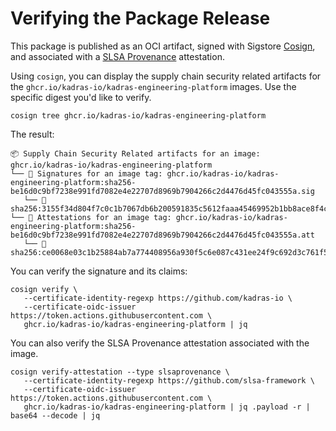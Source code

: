# Verifying the Package Release

This package is published as an OCI artifact, signed with Sigstore [Cosign](https://docs.sigstore.dev/cosign/overview), and associated with a [SLSA Provenance](https://slsa.dev/provenance) attestation.

Using `cosign`, you can display the supply chain security related artifacts for the `ghcr.io/kadras-io/kadras-engineering-platform` images. Use the specific digest you'd like to verify.

```shell
cosign tree ghcr.io/kadras-io/kadras-engineering-platform
```

The result:

```shell
📦 Supply Chain Security Related artifacts for an image: ghcr.io/kadras-io/kadras-engineering-platform
└── 🔐 Signatures for an image tag: ghcr.io/kadras-io/kadras-engineering-platform:sha256-be16d0c9bf7238e991fd7082e4e22707d8969b7904266c2d4476d45fc043555a.sig
   └── 🍒 sha256:3155f34d804f7c0c1b7067db6b200591835c5612faaa45469952b1bb8ace8f4c
└── 💾 Attestations for an image tag: ghcr.io/kadras-io/kadras-engineering-platform:sha256-be16d0c9bf7238e991fd7082e4e22707d8969b7904266c2d4476d45fc043555a.att
   └── 🍒 sha256:ce0068e03c1b25884ab7a774408956a930f5c6e087c431ee24f9c692d3c761f5
```

You can verify the signature and its claims:

```shell
cosign verify \
   --certificate-identity-regexp https://github.com/kadras-io \
   --certificate-oidc-issuer https://token.actions.githubusercontent.com \
   ghcr.io/kadras-io/kadras-engineering-platform | jq
```

You can also verify the SLSA Provenance attestation associated with the image.

```shell
cosign verify-attestation --type slsaprovenance \
   --certificate-identity-regexp https://github.com/slsa-framework \
   --certificate-oidc-issuer https://token.actions.githubusercontent.com \
   ghcr.io/kadras-io/kadras-engineering-platform | jq .payload -r | base64 --decode | jq
```
